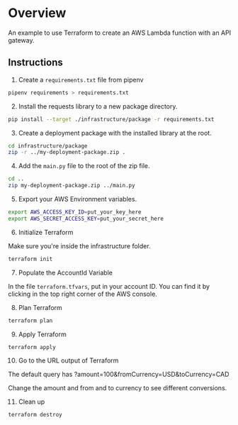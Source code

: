 # Overview
An example to use Terraform to create an AWS Lambda function with an API gateway.

## Instructions

1. Create a `requirements.txt` file from pipenv

```bash
pipenv requirements > requirements.txt
```

2. Install the requests library to a new package directory.

```bash
pip install --target ./infrastructure/package -r requirements.txt
```

3. Create a deployment package with the installed library at the root.

```bash
cd infrastructure/package
zip -r ../my-deployment-package.zip .
```

4. Add the `main.py` file to the root of the zip file.

```bash
cd ..
zip my-deployment-package.zip ../main.py
```

5. Export your AWS Environment variables.

```bash
export AWS_ACCESS_KEY_ID=put_your_key_here
export AWS_SECRET_ACCESS_KEY=put_your_secret_here
```

6. Initialize Terraform

Make sure you're inside the infrastructure folder.

```bash
terraform init
```

7. Populate the AccountId Variable

In the file `terraform.tfvars`, put in your account ID. You can find it by clicking in the top right corner of the AWS console.

8. Plan Terraform

```bash
terraform plan
```

9. Apply Terraform

```bash
terraform apply
```

10. Go to the URL output of Terraform

The default query has ?amount=100&fromCurrency=USD&toCurrency=CAD

Change the amount and from and to currency to see different conversions.

11. Clean up

```bash
terraform destroy
```